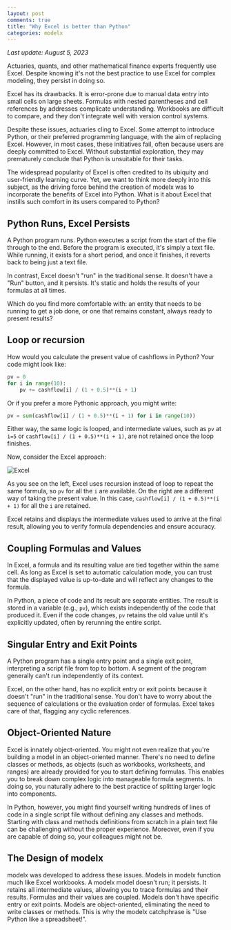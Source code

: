 ```yaml
---
layout: post
comments: true
title: "Why Excel is better than Python"
categories: modelx
---
```


*Last update: August 5, 2023*

Actuaries, quants, and other mathematical finance experts frequently use Excel. 
Despite knowing it's not the best practice to use Excel for complex modeling, they persist in doing so.

Excel has its drawbacks. It is error-prone due to manual data entry into small cells on large sheets. 
Formulas with nested parentheses and cell references by addresses complicate understanding. 
Workbooks are difficult to compare, and they don't integrate well with version control systems.    

Despite these issues, actuaries cling to Excel. 
Some attempt to introduce Python, or their preferred programming language, with the aim of replacing Excel.
However, in most cases, these initiatives fail, often because users are deeply committed to Excel. 
Without substantial exploration, they may prematurely conclude that Python is unsuitable for their tasks.

The widespread popularity of Excel is often credited to its ubiquity and user-friendly learning curve.
Yet, we want to think more deeply into this subject, 
as the driving force behind the creation of modelx was to incorporate the benefits of Excel into Python.
What is it about Excel that instills such comfort in its users compared to Python?


## Python Runs, Excel Persists

A Python program runs. Python executes a script from the start of the file through to the end. Before the program is executed, it's simply a text file. While running, it exists for a short period, and once it finishes, it reverts back to being just a text file.

In contrast, Excel doesn't "run" in the traditional sense. It doesn't have a "Run" button, and it persists. It's static and holds the results of your formulas at all times.

Which do you find more comfortable with: an entity that needs to be running to get a job done, or one that remains constant, always ready to present results?


## Loop or recursion

How would you calculate the present value of cashflows in Python? Your code might look like:

```python
pv = 0
for i in range(10):
    pv += cashflow[i] / (1 + 0.5)**(i + 1)
```

Or if you prefer a more Pythonic approach, you might write:

```python
pv = sum(cashflow[i] / (1 + 0.5)**(i + 1) for i in range(10))
```

Either way, the same logic is looped, and intermediate values,
such as `pv` at `i=5` or `cashflow[i] / (1 + 0.5)**(i + 1)`,
are not retained once the loop finishes.

Now, consider the Excel approach:

![Excel](/img/2022-02-26/pv-in-excel.png)

As you see on the left, Excel uses recursion instead of loop to repeat the same formula, 
so `pv` for all the `i` are available. On the right are a different way of taking the present value.
In this case, `cashflow[i] / (1 + 0.5)**(i + 1)` for all the `i` are retained.

Excel retains and displays the intermediate values used to arrive at the final result, allowing you to verify formula dependencies and ensure accuracy.

## Coupling Formulas and Values

In Excel, a formula and its resulting value are tied together within the same cell. As long as Excel is set to automatic calculation mode, you can trust that the displayed value is up-to-date and will reflect any changes to the formula.

In Python, a piece of code and its result are separate entities. The result is stored in a variable (e.g., `pv`), which exists independently of the code that produced it. Even if the code changes, `pv` retains the old value until it's explicitly updated, often by rerunning the entire script.


## Singular Entry and Exit Points

A Python program has a single entry point and a single exit point, interpreting a script file from top to bottom. A segment of the program generally can't run independently of its context.

Excel, on the other hand, has no explicit entry or exit points because it doesn't "run" in the traditional sense. You don't have to worry about the sequence of calculations or the evaluation order of formulas. Excel takes care of that, flagging any cyclic references.


## Object-Oriented Nature

Excel is innately object-oriented. You might not even realize that you're building a model in an object-oriented manner. There's no need to define classes or methods, as objects (such as workbooks, worksheets, and ranges) are already provided for you to start defining formulas. This enables you to break down complex logic into manageable formula segments. In doing so, you naturally adhere to the best practice of splitting larger logic into components.

In Python, however, you might find yourself writing hundreds of lines of code in a single script file without defining any classes and methods. Starting with class and methods definitions from scratch in a plain text file can be challenging without the proper experience. Moreover, even if you are capable of doing so, your colleagues might not be.


## The Design of modelx

modelx was developed to address these issues. Models in modelx function much like Excel workbooks. A modelx model doesn't run; it persists. It retains all intermediate values, allowing you to trace formulas and their results. Formulas and their values are coupled. Models don't have specific entry or exit points. Models are object-oriented, eliminating the need to write classes or methods. This is why the modelx catchphrase is "Use Python like a spreadsheet!". 




